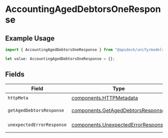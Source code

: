 # AccountingAgedDebtorsOneResponse

## Example Usage

```typescript
import { AccountingAgedDebtorsOneResponse } from "@apideck/unify/models/operations";

let value: AccountingAgedDebtorsOneResponse = {};
```

## Fields

| Field                                                                                    | Type                                                                                     | Required                                                                                 | Description                                                                              |
| ---------------------------------------------------------------------------------------- | ---------------------------------------------------------------------------------------- | ---------------------------------------------------------------------------------------- | ---------------------------------------------------------------------------------------- |
| `httpMeta`                                                                               | [components.HTTPMetadata](../../models/components/httpmetadata.md)                       | :heavy_check_mark:                                                                       | N/A                                                                                      |
| `getAgedDebtorsResponse`                                                                 | [components.GetAgedDebtorsResponse](../../models/components/getageddebtorsresponse.md)   | :heavy_minus_sign:                                                                       | Aged Debtors                                                                             |
| `unexpectedErrorResponse`                                                                | [components.UnexpectedErrorResponse](../../models/components/unexpectederrorresponse.md) | :heavy_minus_sign:                                                                       | Unexpected error                                                                         |